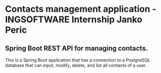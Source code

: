 # Contacts management application - INGSOFTWARE Internship Janko Peric

## Spring Boot REST API for managing contacts.

This is a Spring Boot application that has a connection to a PostgreSQL database that can input, modify, delete, and list all contacts of a user. 

